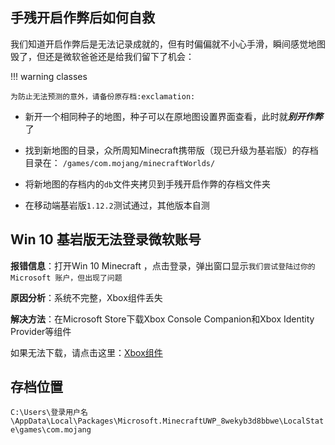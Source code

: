 ## 手残开启作弊后如何自救

我们知道开启作弊后是无法记录成就的，但有时偏偏就不小心手滑，瞬间感觉地图毁了，但还是微软爸爸还是给我们留下了机会：

!!! warning classes

 	为防止无法预测的意外，请备份原存档:exclamation:

+ 新开一个相同种子的地图，种子可以在原地图设置界面查看，此时就***别开作弊***了

+ 找到新地图的目录，众所周知Minecraft携带版（现已升级为基岩版）的存档目录在：
  `/games/com.mojang/minecraftWorlds/`

+ 将新地图的存档内的`db`文件夹拷贝到手残开启作弊的存档文件夹

+ 在移动端基岩版`1.12.2`测试通过，其他版本自测

## Win 10 基岩版无法登录微软账号

**报错信息**：打开Win 10 Minecraft ，点击登录，弹出窗口显示`我们尝试登陆过你的 Microsoft 账户，但出现了问题`

**原因分析**：系统不完整，Xbox组件丢失

**解决方法**：在Microsoft Store下载Xbox Console Companion和Xbox Identity Provider等组件

如果无法下载，请点击这里：[Xbox组件](https://www.lanzous.com/i9lyv3i)

## 存档位置

`C:\Users\登录用户名\AppData\Local\Packages\Microsoft.MinecraftUWP_8wekyb3d8bbwe\LocalState\games\com.mojang`

